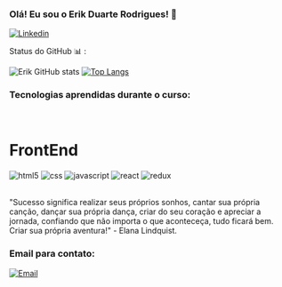 ### Olá! Eu sou o Erik Duarte Rodrigues! 👋

[![Linkedin](https://img.shields.io/badge/LinkedIn-0077B5?style=for-the-badge&logo=linkedin&logoColor=white)](https://linkedin.com/in/erik-duarte-rodrigues
)

Status do GitHub 📊 :

![Erik GitHub stats](https://github-readme-stats.vercel.app/api?username=duarterik&show_icons=true&theme=tokyonight) 
[![Top Langs](https://github-readme-stats.vercel.app/api/top-langs/?username=duarterik&layout=compact)](https://github.com/duarterik/github-readme-stats)


### Tecnologias aprendidas durante o curso:

<div style="display: inline_block"><br/>
  <h1> FrontEnd </h1>
   <img align="center" alt="html5" src="https://img.shields.io/badge/HTML-239120?style=for-the-badge&logo=html5&logoColor=white" />
   <img align="center" alt="css" src="https://img.shields.io/badge/CSS-239120?&style=for-the-badge&logo=css3&logoColor=white" />
   <img align="center" alt="javascript" src="https://img.shields.io/badge/JavaScript-F7DF1E?style=for-the-badge&logo=javascript&logoColor=black" />
   <img align="center" alt="react" src="https://img.shields.io/badge/React-20232A?style=for-the-badge&logo=react&logoColor=61DAFB" />
   <img align="center" alt="redux" src="https://img.shields.io/badge/Redux-593D88?style=for-the-badge&logo=redux&logoColor=white" />
</div><br/>

"Sucesso significa realizar seus próprios sonhos, cantar sua própria canção, dançar sua própria dança, criar do seu coração e apreciar a jornada, confiando que não importa o que aconteceça, tudo ficará bem. Criar sua própria aventura!" - Elana Lindquist.


### Email para contato:

[![Email](https://img.shields.io/badge/Gmail-D14836?style=for-the-badge&logo=gmail&logoColor=white)](erikduarterodrigues@gmail.com)
